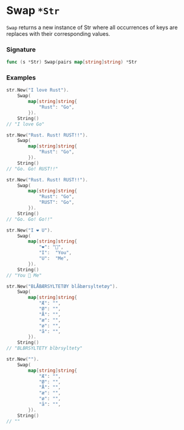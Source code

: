# Swap `*Str`

`Swap` returns a new instance of Str where all occurrences of keys are replaces with their corresponding values.

### Signature

```go
func (s *Str) Swap(pairs map[string]string) *Str
```

### Examples

```go
str.New("I love Rust").
	Swap(
		map[string]string{
			"Rust": "Go",
		}).
	String()
// "I love Go"

str.New("Rust. Rust! RUST!!").
	Swap(
		map[string]string{
			"Rust": "Go",
		}).
	String()
// "Go. Go! RUST!!"

str.New("Rust. Rust! RUST!!").
	Swap(
		map[string]string{
			"Rust": "Go",
			"RUST": "Go",
		}).
	String()
// "Go. Go! Go!!"

str.New("I ❤️ U").
	Swap(
		map[string]string{
			"❤️": "🤬",
			"I":  "You",
			"U":  "Me",
		}).
	String()
// "You 🤬 Me"

str.New("BLÅBÆRSYLTETØY blåbærsyltetøy").
	Swap(
		map[string]string{
			"Æ": "",
			"Ø": "",
			"Å": "",
			"æ": "",
			"ø": "",
			"å": "",
		}).
	String()
// "BLBRSYLTETY blbrsyltety"

str.New("").
	Swap(
		map[string]string{
			"Æ": "",
			"Ø": "",
			"Å": "",
			"æ": "",
			"ø": "",
			"å": "",
		}).
	String()
// ""

```

